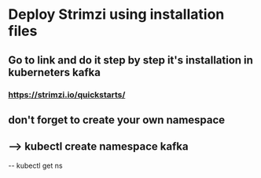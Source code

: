 # Deploy Strimzi using installation files
## Go to link and do it step by step it's installation in kuberneters kafka

### https://strimzi.io/quickstarts/

## don't forget to create your own namespace

--> kubectl create namespace kafka
--

-- kubectl get ns 